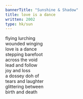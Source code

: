 ```yaml
---
bannerTitle: "Sunshine & Shadow" 
title: love is a dance
written: 2002
type: hk/sun
---
```


flying lurching  
wounded winging  
love is a dance  
stepping barefoot  
across the void  
lead and follow  
joy and loss  
a dossey doh of  
tears and laughter  
glittering between  
birth and death  
